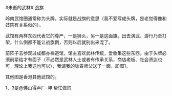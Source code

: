 #未逝的武林# 战旗

岭南武馆圈通常称为头牌，实际就是战旗的意思（我不爱写成头牌，是老觉得像和妓院有关系似的）。

武馆有两样东西代表它的尊严，一是狮头，另一是这面旗。出去演武、游行乃至打架，什么倒都不能让战旗倒，否则以后就别出来混了。

前阵子去参观过成都亦禅道馆，馆主喜欢武林传统，爱收集这些东西。由于头牌必须前辈给才有面子（不必然是武林人士或者有传承关系，商店老板、社会贤达也可，理论上我送也可以），我请我的咏春师父送了一面，即图1。

其他图是香港其他武馆的。

1、3是@佛山得声厂-坤 帮忙做的
